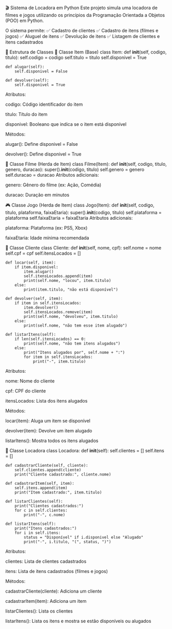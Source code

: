 🎬 Sistema de Locadora em Python
Este projeto simula uma locadora de filmes e jogos utilizando os princípios da Programação Orientada a Objetos (POO) em Python.

O sistema permite:
✅ Cadastro de clientes
✅ Cadastro de itens (filmes e jogos)
✅ Aluguel de itens
✅ Devolução de itens
✅ Listagem de clientes e itens cadastrados

📂 Estrutura de Classes
🔹 Classe Item (Base)
class Item:
    def __init__(self, codigo, titulo):
        self.codigo = codigo
        self.titulo = titulo
        self.disponivel = True

    def alugar(self):
        self.disponivel = False

    def devolver(self):
        self.disponivel = True
Atributos:

codigo: Código identificador do item

titulo: Título do item

disponivel: Booleano que indica se o item está disponível

Métodos:

alugar(): Define disponivel = False

devolver(): Define disponivel = True

🎥 Classe Filme (Herda de Item)
class Filme(Item):
    def __init__(self, codigo, titulo, genero, duracao):
        super().__init__(codigo, titulo)
        self.genero = genero
        self.duracao = duracao
Atributos adicionais:

genero: Gênero do filme (ex: Ação, Comédia)

duracao: Duração em minutos

🎮 Classe Jogo (Herda de Item)
class Jogo(Item):
    def __init__(self, codigo, titulo, plataforma, faixaEtaria):
        super().__init__(codigo, titulo)
        self.plataforma = plataforma
        self.faixaEtaria = faixaEtaria
Atributos adicionais:

plataforma: Plataforma (ex: PS5, Xbox)

faixaEtaria: Idade mínima recomendada

👤 Classe Cliente
class Cliente:
    def __init__(self, nome, cpf):
        self.nome = nome
        self.cpf = cpf
        self.itensLocados = []

    def locar(self, item):
        if item.disponivel:
            item.alugar()
            self.itensLocados.append(item)
            print(self.nome, "locou", item.titulo)
        else:
            print(item.titulo, "não está disponível")

    def devolver(self, item):
        if item in self.itensLocados:
            item.devolver()
            self.itensLocados.remove(item)
            print(self.nome, "devolveu", item.titulo)
        else:
            print(self.nome, "não tem esse item alugado")

    def listarItens(self):
        if len(self.itensLocados) == 0:
            print(self.nome, "não tem itens alugados")
        else:
            print("Itens alugados por", self.nome + ":")
            for item in self.itensLocados:
                print("-", item.titulo)
Atributos:

nome: Nome do cliente

cpf: CPF do cliente

itensLocados: Lista dos itens alugados

Métodos:

locar(item): Aluga um item se disponível

devolver(item): Devolve um item alugado

listarItens(): Mostra todos os itens alugados

🏢 Classe Locadora
class Locadora:
    def __init__(self):
        self.clientes = []
        self.itens = []

    def cadastrarCliente(self, cliente):
        self.clientes.append(cliente)
        print("Cliente cadastrado:", cliente.nome)

    def cadastrarItem(self, item):
        self.itens.append(item)
        print("Item cadastrado:", item.titulo)

    def listarClientes(self):
        print("Clientes cadastrados:")
        for c in self.clientes:
            print("-", c.nome)

    def listarItens(self):
        print("Itens cadastrados:")
        for i in self.itens:
            status = "Disponível" if i.disponivel else "Alugado"
            print("-", i.titulo, "(", status, ")")
Atributos:

clientes: Lista de clientes cadastrados

itens: Lista de itens cadastrados (filmes e jogos)

Métodos:

cadastrarCliente(cliente): Adiciona um cliente

cadastrarItem(item): Adiciona um item

listarClientes(): Lista os clientes

listarItens(): Lista os itens e mostra se estão disponíveis ou alugados

